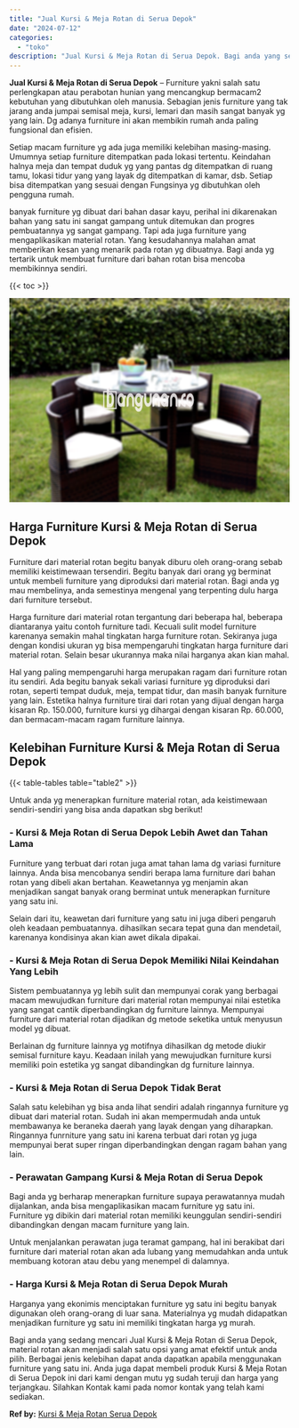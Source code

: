 ```yaml
---
title: "Jual Kursi & Meja Rotan di Serua Depok"
date: "2024-07-12"
categories: 
  - "toko"
description: "Jual Kursi & Meja Rotan di Serua Depok. Bagi anda yang sedang mencari Jual Kursi & Meja Rotan di Serua Depok, material rotan akan menjadi salah satu opsi yan..."
---
```


**Jual Kursi & Meja Rotan di Serua Depok** – Furniture yakni salah satu perlengkapan atau perabotan hunian yang mencangkup bermacam2 kebutuhan yang dibutuhkan oleh manusia. Sebagian jenis furniture yang tak jarang anda jumpai semisal meja, kursi, lemari dan masih sangat banyak yg yang lain. Dg adanya furniture ini akan membikin rumah anda paling fungsional dan efisien.

Setiap macam furniture yg ada juga memiliki kelebihan masing-masing. Umumnya setiap furniture ditempatkan pada lokasi tertentu. Keindahan halnya meja dan tempat duduk yg yang pantas dg ditempatkan di ruang tamu, lokasi tidur yang yang layak dg ditempatkan di kamar, dsb. Setiap bisa ditempatkan yang sesuai dengan Fungsinya yg dibutuhkan oleh pengguna rumah.

banyak furniture yg dibuat dari bahan dasar kayu, perihal ini dikarenakan bahan yang satu ini sangat gampang untuk ditemukan dan progres pembuatannya yg sangat gampang. Tapi ada juga furniture yang mengaplikasikan material rotan. Yang kesudahannya malahan amat memberikan kesan yang menarik pada rotan yg dibuatnya. Bagi anda yg tertarik untuk membuat furniture dari bahan rotan bisa mencoba membikinnya sendiri.

{{< toc >}}

![Jual Kursi & Meja Rotan di Serua Depok](/images/kursi-meja-rotan-murah53.png)

## Harga Furniture Kursi & Meja Rotan di Serua Depok

Furniture dari material rotan begitu banyak diburu oleh orang-orang sebab memiliki keistimewaan tersendiri. Begitu banyak dari orang yg berminat untuk membeli furniture yang diproduksi dari material rotan. Bagi anda yg mau membelinya, anda semestinya mengenal yang terpenting dulu harga dari furniture tersebut.

Harga furniture dari material rotan tergantung dari beberapa hal, beberapa diantaranya yaitu contoh furniture tadi. Kecuali sulit model furniture karenanya semakin mahal tingkatan harga furniture rotan. Sekiranya juga dengan kondisi ukuran yg bisa mempengaruhi tingkatan harga furniture dari material rotan. Selain besar ukurannya maka nilai harganya akan kian mahal.

Hal yang paling mempengaruhi harga merupakan ragam dari furniture rotan itu sendiri. Ada begitu banyak sekali variasi furniture yg diproduksi dari rotan, seperti tempat duduk, meja, tempat tidur, dan masih banyak furniture yang lain. Estetika halnya furniture tirai dari rotan yang dijual dengan harga kisaran Rp. 150.000, furniture kursi yg dihargai dengan kisaran Rp. 60.000, dan bermacam-macam ragam furniture lainnya.

## Kelebihan Furniture Kursi & Meja Rotan di Serua Depok

{{< table-tables table="table2" >}}

Untuk anda yg menerapkan furniture material rotan, ada keistimewaan sendiri-sendiri yang bisa anda dapatkan sbg berikut!

### \- Kursi & Meja Rotan di Serua Depok Lebih Awet dan Tahan Lama

Furniture yang terbuat dari rotan juga amat tahan lama dg variasi furniture lainnya. Anda bisa mencobanya sendiri berapa lama furniture dari bahan rotan yang dibeli akan bertahan. Keawetannya yg menjamin akan menjadikan sangat banyak orang berminat untuk menerapkan furniture yang satu ini.

Selain dari itu, keawetan dari furniture yang satu ini juga diberi pengaruh oleh keadaan pembuatannya. dihasilkan secara tepat guna dan mendetail, karenanya kondisinya akan kian awet dikala dipakai.

### \- Kursi & Meja Rotan di Serua Depok Memiliki Nilai Keindahan Yang Lebih

Sistem pembuatannya yg lebih sulit dan mempunyai corak yang berbagai macam mewujudkan furniture dari material rotan mempunyai nilai estetika yang sangat cantik diperbandingkan dg furniture lainnya. Mempunyai furniture dari material rotan dijadikan dg metode seketika untuk menyusun model yg dibuat.

Berlainan dg furniture lainnya yg motifnya dihasilkan dg metode diukir semisal furniture kayu. Keadaan inilah yang mewujudkan furniture kursi memiliki poin estetika yg sangat dibandingkan dg furniture lainnya.

### \- Kursi & Meja Rotan di Serua Depok Tidak Berat

Salah satu kelebihan yg bisa anda lihat sendiri adalah ringannya furniture yg dibuat dari material rotan. Sudah ini akan mempermudah anda untuk membawanya ke beraneka daerah yang layak dengan yang diharapkan. Ringannya funrniture yang satu ini karena terbuat dari rotan yg juga mempunyai berat super ringan diperbandingkan dengan ragam bahan yang lain.

### \- Perawatan Gampang Kursi & Meja Rotan di Serua Depok

Bagi anda yg berharap menerapkan furniture supaya perawatannya mudah dijalankan, anda bisa mengaplikasikan macam furniture yg satu ini. Furniture yg dibikin dari material rotan memiliki keunggulan sendiri-sendiri dibandingkan dengan macam furniture yang lain.

Untuk menjalankan perawatan juga teramat gampang, hal ini berakibat dari furniture dari material rotan akan ada lubang yang memudahkan anda untuk membuang kotoran atau debu yang menempel di dalamnya.

### \- Harga Kursi & Meja Rotan di Serua Depok Murah

Harganya yang ekonimis menciptakan furniture yg satu ini begitu banyak digunakan oleh orang-orang di luar sana. Materialnya yg mudah didapatkan menjadikan furniture yg satu ini memiliki tingkatan harga yg murah.

Bagi anda yang sedang mencari Jual Kursi & Meja Rotan di Serua Depok, material rotan akan menjadi salah satu opsi yang amat efektif untuk anda pilih. Berbagai jenis kelebihan dapat anda dapatkan apabila menggunakan furniture yang satu ini. Anda juga dapat membeli produk Kursi & Meja Rotan di Serua Depok ini dari kami dengan mutu yg sudah teruji dan harga yang terjangkau. Silahkan Kontak kami pada nomor kontak yang telah kami sediakan.

**Ref by:** [Kursi & Meja Rotan Serua Depok](https://id.wikipedia.org/wiki/Kursi)
